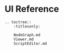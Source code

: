 UI Reference
============

<!-- TOC -->

```eval_rst
.. toctree::
    :titlesonly:

    NodeGraph.md
    Viewer.md
    ScriptEditor.md
```
